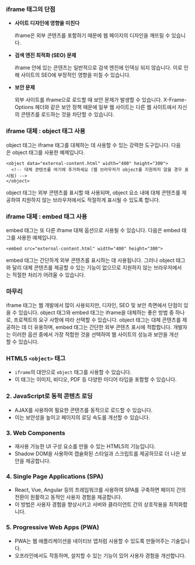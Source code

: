 ### iframe 태그의 단점

- **사이트 디자인에 영향을 미친다**  
      
    iframe은 외부 콘텐츠를 포함하기 때문에 웹 페이지의 디자인을 깨뜨릴 수 있습니다.  
      
    
- **검색 엔진 최적화 (SEO) 문제**  
      
    iframe 안에 있는 콘텐츠는 일반적으로 검색 엔진에 인덱싱 되지 않습니다. 이로 인해 사이트의 SEO에 부정적인 영향을 미칠 수 있습니다.  
      
    
- **보안 문제**  
      
    외부 사이트를 iframe으로 로드할 때 보안 문제가 발생할 수 있습니다. X-Frame-Options 헤더와 같은 보안 정책 때문에 일부 웹 사이트는 다른 웹 사이트에서 자신의 콘텐츠를 로드하는 것을 차단할 수 있습니다.

### iframe 대체 : object 태그 사용


object 태그는 iframe 태그를 대체하는 데 사용할 수 있는 강력한 도구입니다. 다음은 object 태그를 사용한 예제입니다.


```
<object data="external-content.html" width="400" height="300">
  <!-- 대체 콘텐츠를 여기에 추가하세요 (웹 브라우저가 object를 지원하지 않을 경우 표시됨) -->
</object>
```

object 태그는 외부 콘텐츠를 표시할 때 사용되며, object 요소 내에 대체 콘텐츠를 제공하여 지원하지 않는 브라우저에서도 적절하게 표시될 수 있도록 합니다.

### iframe 대체 : embed 태그 사용

embed 태그는 또 다른 iframe 대체 옵션으로 사용될 수 있습니다. 다음은 embed 태그를 사용한 예제입니다.

```
<embed src="external-content.html" width="400" height="300">
```

embed 태그는 간단하게 외부 콘텐츠를 표시하는 데 사용됩니다. 그러나 object 태그와 달리 대체 콘텐츠를 제공할 수 있는 기능이 없으므로 지원하지 않는 브라우저에서는 적절한 처리가 어려울 수 있습니다.

### 마무리

iframe 태그는 웹 개발에서 많이 사용되지만, 디자인, SEO 및 보안 측면에서 단점이 있을 수 있습니다. object 태그와 embed 태그는 iframe을 대체하는 좋은 방법 중 하나로, 프로젝트의 요구 사항에 따라 선택할 수 있습니다. object 태그는 대체 콘텐츠를 제공하는 데 더 유용하며, embed 태그는 간단한 외부 콘텐츠 표시에 적합합니다. 개발자는 이러한 옵션 중에서 가장 적합한 것을 선택하여 웹 사이트의 성능과 보안을 개선할 수 있습니다.




### **HTML5 `<object>` 태그**

- `iframe`의 대안으로 `object` 태그를 사용할 수 있습니다.
- 이 태그는 이미지, 비디오, PDF 등 다양한 미디어 타입을 포함할 수 있습니다.

### 2. **JavaScript로 동적 콘텐츠 로딩**

- AJAX를 사용하여 필요한 콘텐츠를 동적으로 로드할 수 있습니다.
- 이는 보안성을 높이고 페이지의 로딩 속도를 개선할 수 있습니다.

### 3. **Web Components**

- 재사용 가능한 UI 구성 요소를 만들 수 있는 HTML5의 기능입니다.
- Shadow DOM을 사용하여 캡슐화된 스타일과 스크립트를 제공하므로 더 나은 보안을 제공합니다.

### 4. **Single Page Applications (SPA)**

- React, Vue, Angular 등의 프레임워크를 사용하여 SPA를 구축하면 페이지 간의 전환이 원활하고 동적인 사용자 경험을 제공합니다.
- 이 방법은 사용자 경험을 향상시키고 서버와 클라이언트 간의 상호작용을 최적화합니다.

### 5. **Progressive Web Apps (PWA)**

- PWA는 웹 애플리케이션을 네이티브 앱처럼 사용할 수 있도록 만들어주는 기술입니다.
- 오프라인에서도 작동하며, 설치할 수 있는 기능이 있어 사용자 경험을 개선합니다.